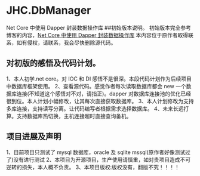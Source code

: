# JHC.DbManager

Net Core 中使用 Dapper 封装数据操作库 ##初始版本说明。
初始版本完全参考博客的内容，[Net Core 中使用 Dapper 封装数据操作库](https://blog.csdn.net/qq_34532187/article/details/85317926?utm_medium=distribute.pc_relevant.none-task-blog-BlogCommendFromMachineLearnPai2-3.nonecase&depth_1-utm_source=distribute.pc_relevant.none-task-blog-BlogCommendFromMachineLearnPai2-3.nonecase)
本内容位于原作者取得联系，如有侵权，请联系，我会尽快删除源代码。

## 对初版的感悟及代码计划。

1、本人初学.net core。对 IOC 和 DI 感悟不是很深。本段代码计划作为后续项目中数据库框架使用。
2、查看源代码。感觉作者每次读取数据库都会 new 一个数据库连接(不知道这个感悟对不对，请指正)。dapper 对数据库连接池的优化已经很到位。本人计划小幅修改，让其每次直接获取数据库。
3、本人计划修改为支持多库连接，支持读写分离。让代码编写者根据需求选择数据库。
4、未来长远打算。支持数据库热切换，主机连接超时直接查询备机。

## 项目进展及声明
1、目前项目只测试了 mysql 数据库，oracle 及 sqlite mssql(原作者好像测试过了)没有进行测试
2、本项目为开源项目，生产使用请慎重，如对贵项目造成不可逆转的损失，本人概不负责。
3、本项目版权:版权没有，翻版不究！！！！
